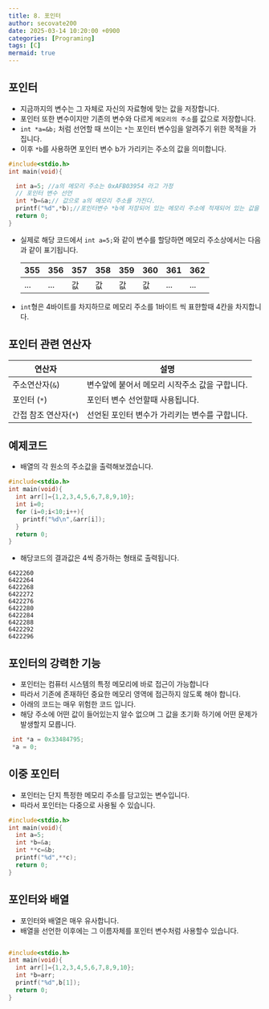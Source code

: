 ```yaml
---
title: 8. 포인터
author: secovate200
date: 2025-03-14 10:20:00 +0900
categories: [Programing]
tags: [C]
mermaid: true
---
```

## 포인터
- 지금까지의 변수는 그 자체로 자신의 자료형에 맞는 값을 저장합니다.
- 포인터 또한 변수이지만 기존의 변수와 다르게 `메모리의 주소`를 값으로 저장합니다.
- `int *a=&b;` 처럼 선언할 때 쓰이는 `*`는 포인터 변수임을 알려주기 위한 목적을 가집니다. 
- 이후 `*b`를 사용하면 포인터 변수 b가 가리키는 주소의 값을 의미합니다.
```c
#include<stdio.h>
int main(void){

  int a=5; //a의 메모리 주소는 0xAFB03954 라고 가정
  // 포인터 변수 선언 
  int *b=&a;// 값으로 a의 메모리 주소를 가진다. 
  printf("%d",*b);//포인터변수 *b에 저장되어 있는 메모리 주소에 적재되어 있는 값을 가져온다. 해당 코드에서는 5가 출력된다. 
  return 0;
}
```
- 실제로 해당 코드에서 `int a=5;`와 같이 변수를 할당하면 메모리 주소상에서는 다음과 같이 표기됩니다.

    |355|356|357|358|359|360|361|362|
    |---|---|---|---|---|---|---|---|
    |...|...| 값 |값|값 |값|...|...|

- `int`형은 4바이트를 차지하므로 메모리 주소를 1바이트 씩 표햔할때 4칸을 차지합니다.
## 포인터 관련 연산자
|연산자|설명|
|-----|-----|
|주소연산자(`&`)|변수앞에 붙어서 메모리 시작주소 값을 구합니다.|
|포인터 (`*`)|포인터 변수 선언할때 사용됩니다.|
|간접 참조 연산자(`*`)|선언된 포인터 변수가 가리키는 변수를 구합니다.|

## 예제코드
- 배열의 각 원소의 주소값을 출력해보겠습니다.

```c
#include<stdio.h>
int main(void){
  int arr[]={1,2,3,4,5,6,7,8,9,10};
  int i=0;
  for (i=0;i<10;i++){
    printf("%d\n",&arr[i]);
  }
  return 0;
}
```
- 해당코드의 결과값은 4씩 증가하는 형태로 출력됩니다.

```shell
6422260
6422264
6422268
6422272
6422276
6422280
6422284
6422288
6422292
6422296
```

## 포인터의 강력한 기능
- 포인터는 컴퓨터 시스템의 특정 메모리에 바로 접근이 가능합니다
- 따라서 기존에 존재하던 중요한 메모리 영역에 접근하지 않도록 해야 합니다.
- 아래의 코드는 매우 위험한 코드 입니다.
- 해당 주소에 어떤 값이 들어있는지 알수 없으며 그 값을 초기화 하기에 어떤 문제가 발생할지 모릅니다.

```c
 int *a = 0x33484795;
 *a = 0;

```

## 이중 포인터
- 포인터는 단지 특정한 메모리 주소를 담고있는 변수입니다.
- 따라서 포인터는 다중으로 사용될 수 있습니다.

```c
#include<stdio.h>
int main(void){
  int a=5;
  int *b=&a;
  int **c=&b;
  printf("%d",**c);
  return 0;
}
```

## 포인터와 배열
- 포인터와 배열은 매우 유사합니다. 
- 배열을 선언한 이후에는 그 이름자체를 포인터 변수처럼 사용할수 있습니다.

```c

#include<stdio.h>
int main(void){
  int arr[]={1,2,3,4,5,6,7,8,9,10};
  int *b=arr;
  printf("%d",b[1]);
  return 0;
}


```